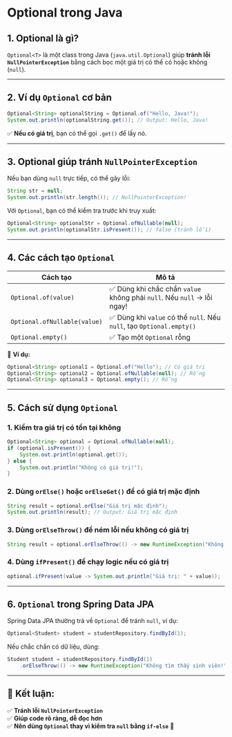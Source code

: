 # Optional trong Java

## 1. Optional là gì?
`Optional<T>` là một class trong Java (`java.util.Optional`) giúp **tránh lỗi `NullPointerException`** bằng cách bọc một giá trị có thể có hoặc không (`null`).

---

## 2. Ví dụ `Optional` cơ bản
```java
Optional<String> optionalString = Optional.of("Hello, Java!");
System.out.println(optionalString.get()); // Output: Hello, Java!
```
✅ **Nếu có giá trị**, bạn có thể gọi `.get()` để lấy nó.

---

## 3. Optional giúp tránh `NullPointerException`
Nếu bạn dùng `null` trực tiếp, có thể gây lỗi:
```java
String str = null;
System.out.println(str.length()); // NullPointerException!
```
Với `Optional`, bạn có thể kiểm tra trước khi truy xuất:
```java
Optional<String> optionalStr = Optional.ofNullable(null);
System.out.println(optionalStr.isPresent()); // false (tránh lỗi)
```

---

## 4. Các cách tạo `Optional`
| Cách tạo | Mô tả |
|----------|--------|
| `Optional.of(value)` | ✅ Dùng khi chắc chắn `value` không phải `null`. Nếu `null` → lỗi ngay! |
| `Optional.ofNullable(value)` | ✅ Dùng khi `value` có thể `null`. Nếu `null`, tạo `Optional.empty()` |
| `Optional.empty()` | ✅ Tạo một `Optional` rỗng |

📌 **Ví dụ:**  
```java
Optional<String> optional1 = Optional.of("Hello"); // Có giá trị
Optional<String> optional2 = Optional.ofNullable(null); // Rỗng
Optional<String> optional3 = Optional.empty(); // Rỗng
```

---

## 5. Cách sử dụng `Optional`

### 1. Kiểm tra giá trị có tồn tại không
```java
Optional<String> optional = Optional.ofNullable(null);
if (optional.isPresent()) {
    System.out.println(optional.get());
} else {
    System.out.println("Không có giá trị!");
}
```

### 2. Dùng `orElse()` hoặc `orElseGet()` để có giá trị mặc định
```java
String result = optional.orElse("Giá trị mặc định");
System.out.println(result); // Output: Giá trị mặc định
```

### 3. Dùng `orElseThrow()` để ném lỗi nếu không có giá trị
```java
String result = optional.orElseThrow(() -> new RuntimeException("Không có dữ liệu!"));
```

### 4. Dùng `ifPresent()` để chạy logic nếu có giá trị
```java
optional.ifPresent(value -> System.out.println("Giá trị: " + value));
```

---

## 6. `Optional` trong Spring Data JPA
Spring Data JPA thường trả về `Optional` để tránh `null`, ví dụ:
```java
Optional<Student> student = studentRepository.findById(1);
```
Nếu chắc chắn có dữ liệu, dùng:
```java
Student student = studentRepository.findById(1)
    .orElseThrow(() -> new RuntimeException("Không tìm thấy sinh viên!"));
```

---

## 🎯 Kết luận:
✅ **Tránh lỗi `NullPointerException`**  
✅ **Giúp code rõ ràng, dễ đọc hơn**  
✅ **Nên dùng `Optional` thay vì kiểm tra `null` bằng `if-else`** 🚀

